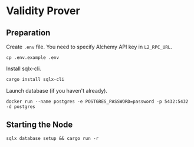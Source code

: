 # Validity Prover

## Preparation

Create `.env` file. You need to specify Alchemy API key in `L2_RPC_URL`. 
```
cp .env.example .env
```

Install sqlx-cli. 

```bash
cargo install sqlx-cli
```

Launch database (if you haven't already).
```
docker run --name postgres -e POSTGRES_PASSWORD=password -p 5432:5432 -d postgres
```

## Starting the Node

```
sqlx database setup && cargo run -r
```
